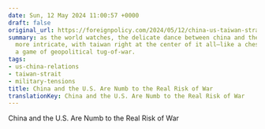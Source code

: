 ```yaml
---
date: Sun, 12 May 2024 11:00:57 +0000
draft: false
original_url: https://foreignpolicy.com/2024/05/12/china-us-taiwan-strait-war-nuclear-weapons-military-biden-xi-history/
summary: as the world watches, the delicate dance between china and the u.s. grows
  more intricate, with taiwan right at the center of it all—like a chess piece in
  a game of geopolitical tug-of-war.
tags:
- us-china-relations
- taiwan-strait
- military-tensions
title: China and the U.S. Are Numb to the Real Risk of War
translationKey: China and the U.S. Are Numb to the Real Risk of War
---
```


China and the U.S. Are Numb to the Real Risk of War